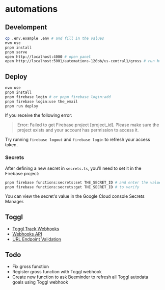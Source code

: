 # automations

## Develompent

```bash
cp .env.example .env # and fill in the values
nvm use
pnpm install
pnpm serve
open http://localhost:4000 # open panel
open http://localhost:5001/automations-120bb/us-central1/gross # run https function
```

## Deploy

```bash
nvm use
pnpm install
pnpm firebase login # or pnpm firebase login:add
pnpm firebase login:use the_email
pnpm run deploy
```

If you receive the following error:

> Error: Failed to get Firebase project [project_id]. Please make sure the project exists and your account has permission to access it.

Try running `firebase logout` and `firebase login` to refresh your access token.

### Secrets

After defining a new secret in `secrets.ts`, you'll need to set it in the Firebase project:

```bash
pnpm firebase functions:secrets:set THE_SECRET_ID # and enter the value
pnpm firebase functions:secrets:get THE_SECRET_ID # to verify
```

You can view the secret's value in the Google Cloud console Secrets Manager.

## Toggl

- [Toggl Track Webhooks](https://support.toggl.com/en/articles/6321281-toggl-track-webhooks)
- [Webhooks API](https://developers.track.toggl.com/docs/webhooks_start/index.html)
- [URL Endpoint Validation](https://developers.track.toggl.com/docs/webhooks_start/url_endpoint_validation/index.html)

## Todo

- Fix gross function
- Register gross function with Toggl webhook
- Create new function to ask Beeminder to refresh all Toggl autodata goals using Toggl webhook